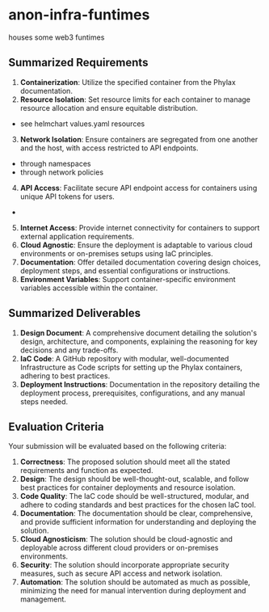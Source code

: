 # anon-infra-funtimes
houses some web3 funtimes

## Summarized Requirements

1. **Containerization**: Utilize the specified container from the Phylax documentation.
2. **Resource Isolation**: Set resource limits for each container to manage resource allocation and ensure equitable distribution.
- see helmchart values.yaml resources 
3. **Network Isolation**: Ensure containers are segregated from one another and the host, with access restricted to API endpoints.
- through namespaces 
- through network policies
4. **API Access**: Facilitate secure API endpoint access for containers using unique API tokens for users.
-
5. **Internet Access**: Provide internet connectivity for containers to support external application requirements.
6. **Cloud Agnostic**: Ensure the deployment is adaptable to various cloud environments or on-premises setups using IaC principles.
7. **Documentation**: Offer detailed documentation covering design choices, deployment steps, and essential configurations or instructions.
8. **Environment Variables**: Support container-specific environment variables accessible within the container.


## Summarized Deliverables

1. **Design Document**: A comprehensive document detailing the solution's design, architecture, and components, explaining the reasoning for key decisions and any trade-offs.
2. **IaC Code**: A GitHub repository with modular, well-documented Infrastructure as Code scripts for setting up the Phylax containers, adhering to best practices.
3. **Deployment Instructions**: Documentation in the repository detailing the deployment process, prerequisites, configurations, and any manual steps needed.


## Evaluation Criteria

Your submission will be evaluated based on the following criteria:

1. **Correctness**: The proposed solution should meet all the stated requirements and function as expected.
2. **Design**: The design should be well-thought-out, scalable, and follow best practices for container deployments and resource isolation.
3. **Code Quality**: The IaC code should be well-structured, modular, and adhere to coding standards and best practices for the chosen IaC tool.
4. **Documentation**: The documentation should be clear, comprehensive, and provide sufficient information for understanding and deploying the solution.
5. **Cloud Agnosticism**: The solution should be cloud-agnostic and deployable across different cloud providers or on-premises environments.
6. **Security**: The solution should incorporate appropriate security measures, such as secure API access and network isolation.
7. **Automation**: The solution should be automated as much as possible, minimizing the need for manual intervention during deployment and management.